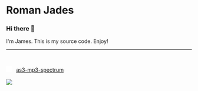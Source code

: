 # Roman Jades

### Hi there 👋

I'm James. This is my source code. Enjoy!

----
</br>

[<img src="images/github-mark-white.svg" height="15px">](https://github.com/jamessrc/as3-mp3-spectrum) &nbsp; 
[as3-mp3-spectrum](https://github.com/jamessrc/as3-mp3-spectrum)
</br>
</br>
[<img src="images/mp3-equalizer-player.gif" height="50px">](https://github.com/jamessrc/as3-mp3-spectrum)
